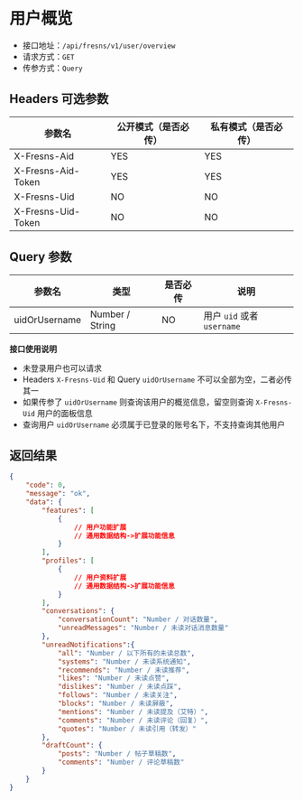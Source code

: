 # 用户概览

- 接口地址：`/api/fresns/v1/user/overview`
- 请求方式：`GET`
- 传参方式：`Query`

## Headers 可选参数

| 参数名 | 公开模式（是否必传） | 私有模式（是否必传） |
| --- | --- | --- |
| X-Fresns-Aid | YES | YES |
| X-Fresns-Aid-Token | YES | YES |
| X-Fresns-Uid | NO | NO |
| X-Fresns-Uid-Token | NO | NO |

## Query 参数

| 参数名 | 类型 | 是否必传 | 说明 |
| --- | --- | --- | --- |
| uidOrUsername | Number / String | NO | 用户 `uid` 或者 `username` |

**接口使用说明**

- 未登录用户也可以请求
- Headers `X-Fresns-Uid` 和 Query `uidOrUsername` 不可以全部为空，二者必传其一
- 如果传参了 `uidOrUsername` 则查询该用户的概览信息，留空则查询 `X-Fresns-Uid` 用户的面板信息
- 查询用户 `uidOrUsername` 必须属于已登录的账号名下，不支持查询其他用户

## 返回结果

```json
{
    "code": 0,
    "message": "ok",
    "data": {
        "features": [
            {
                // 用户功能扩展
                // 通用数据结构->扩展功能信息
            }
        ],
        "profiles": [
            {
                // 用户资料扩展
                // 通用数据结构->扩展功能信息
            }
        ],
        "conversations": {
            "conversationCount": "Number / 对话数量",
            "unreadMessages": "Number / 未读对话消息数量"
        },
        "unreadNotifications":{
            "all": "Number / 以下所有的未读总数",
            "systems": "Number / 未读系统通知",
            "recommends": "Number / 未读推荐",
            "likes": "Number / 未读点赞",
            "dislikes": "Number / 未读点踩",
            "follows": "Number / 未读关注",
            "blocks": "Number / 未读屏蔽",
            "mentions": "Number / 未读提及（艾特）",
            "comments": "Number / 未读评论（回复）",
            "quotes": "Number / 未读引用（转发）"
        },
        "draftCount": {
            "posts": "Number / 帖子草稿数",
            "comments": "Number / 评论草稿数"
        }
    }
}
```
